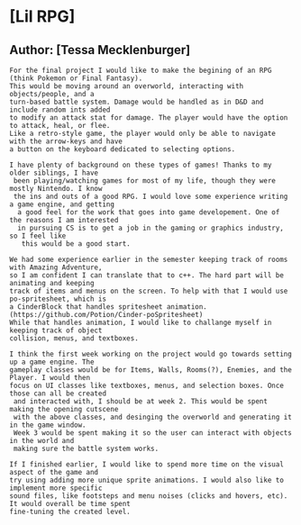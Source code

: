 # [Lil RPG]

Author: [Tessa Mecklenburger]
---
    For the final project I would like to make the begining of an RPG (think Pokemon or Final Fantasy). 
    This would be moving around an overworld, interacting with objects/people, and a 
    turn-based battle system. Damage would be handled as in D&D and include random ints added 
    to modify an attack stat for damage. The player would have the option to attack, heal, or flee.
    Like a retro-style game, the player would only be able to navigate with the arrow-keys and have
    a button on the keyboard dedicated to selecting options.

    I have plenty of background on these types of games! Thanks to my older siblings, I have
     been playing/watching games for most of my life, though they were mostly Nintendo. I know 
     the ins and outs of a good RPG. I would love some experience writing a game engine, and getting
      a good feel for the work that goes into game developement. One of the reasons I am interested 
      in pursuing CS is to get a job in the gaming or graphics industry, so I feel like
       this would be a good start.
    
    We had some experience earlier in the semester keeping track of rooms with Amazing Adventure, 
    so I am confident I can translate that to c++. The hard part will be animating and keeping 
    track of items and menus on the screen. To help with that I would use po-spritesheet, which is 
    a CinderBlock that handles spritesheet animation. (https://github.com/Potion/Cinder-poSpritesheet)
    While that handles animation, I would like to challange myself in keeping track of object
    collision, menus, and textboxes. 
    
    I think the first week working on the project would go towards setting up a game engine. The 
    gameplay classes would be for Items, Walls, Rooms(?), Enemies, and the Player. I would then 
    focus on UI classes like textboxes, menus, and selection boxes. Once those can all be created
     and interacted with, I should be at week 2. This would be spent making the opening cutscene 
     with the above classes, and desinging the overworld and generating it in the game window. 
     Week 3 would be spent making it so the user can interact with objects in the world and 
     making sure the battle system works.
    
    If I finished earlier, I would like to spend more time on the visual aspect of the game and 
    try using adding more unique sprite animations. I would also like to  implement more specific 
    sound files, like footsteps and menu noises (clicks and hovers, etc). It would overall be time spent 
    fine-tuning the created level. 
